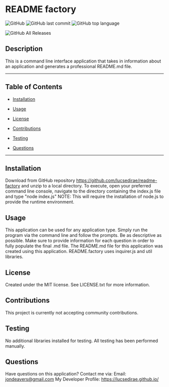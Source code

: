 # README factory

![GitHub](https://img.shields.io/github/license/LucSedirae/readme-factory?color=39%2C%20255%2C%200%20&style=for-the-badge)
![GitHub last commit](https://img.shields.io/github/last-commit/LucSedirae/readme-factory?style=for-the-badge)
![GitHub top language](https://img.shields.io/github/languages/top/LucSedirae/readme-factory?style=for-the-badge)

![GitHub All Releases](https://img.shields.io/github/license/LucSedirae/readme-factory?style=flat-square)

## Description
This is a command line interface application that takes in information about an application and generates a professional README.md file.

<hr>

## Table of Contents 

* [Installation](#installation)

* [Usage](#usage)

* [License](#license)

* [Contributions](#contributions)

* [Testing](#testing)

* [Questions](#questions)

<hr>

## Installation
Download from GitHub repository https://github.com/lucsedirae/readme-factory and unzip to a local directory. To execute, open your preferred command line console, navigate to the directory containing the index.js file and  type "node index.js" NOTE: This will require the installation of node.js to provide the runtime environment.

## Usage
This application can be used for any application type. Simply run the program via the command line and follow the prompts. Be as descriptive as possible. Make sure to provide information for each question in order to fully populate the final .md file. The README.md file for this application was created using this application. README.factory uses inquirer.js and util libraries.

## License
Created under the MIT license. See LICENSE.txt for more information.

## Contributions
This project is currently not accepting community contributions.

## Testing
No additional libraries installed for testing. All testing has been performed manually.

## Questions
Have questions on this application? Contact me via:
Email: jondeavers@gmail.com
My Developer Profile: https://lucsedirae.github.io/   
